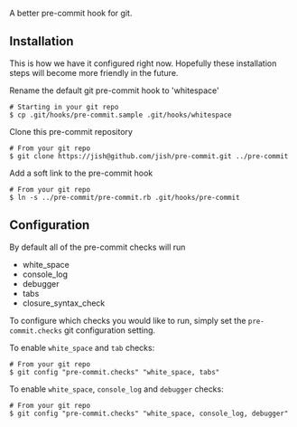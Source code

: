 A better pre-commit hook for git.

## Installation

This is how we have it configured right now. Hopefully these installation steps will become more friendly in the future.

Rename the default git pre-commit hook to 'whitespace'

    # Starting in your git repo
    $ cp .git/hooks/pre-commit.sample .git/hooks/whitespace

Clone this pre-commit repository

    # From your git repo
    $ git clone https://jish@github.com/jish/pre-commit.git ../pre-commit

Add a soft link to the pre-commit hook

    # From your git repo
    $ ln -s ../pre-commit/pre-commit.rb .git/hooks/pre-commit

## Configuration

By default all of the pre-commit checks will run

* white_space
* console_log
* debugger
* tabs
* closure\_syntax\_check

To configure which checks you would like to run, simply set the `pre-commit.checks` git configuration setting.

To enable `white_space` and `tab` checks:

    # From your git repo
    $ git config "pre-commit.checks" "white_space, tabs"

To enable `white_space`, `console_log` and `debugger` checks:

    # From your git repo
    $ git config "pre-commit.checks" "white_space, console_log, debugger"
